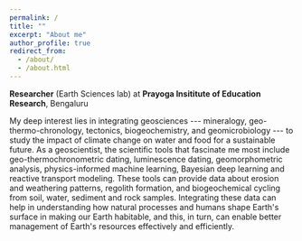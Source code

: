 ```yaml
---
permalink: /
title: ""
excerpt: "About me"
author_profile: true
redirect_from: 
  - /about/
  - /about.html
---
```

**Researcher** (Earth Sciences lab) at **Prayoga Insititute of Education Research**, Bengaluru

My deep interest lies in integrating geosciences --- mineralogy, geo-thermo-chronology, tectonics, biogeochemistry, and geomicrobiology --- to study the impact of climate change on water and food for a sustainable future. As a geoscientist, the scientific tools that fascinate me most include geo-thermochronometric dating, luminescence dating, geomorphometric analysis, physics-informed machine learning, Bayesian deep learning and reactive transport modeling. These tools can provide data about erosion and weathering patterns, regolith formation, and biogeochemical cycling from soil, water, sediment and rock samples. Integrating these data can help in understanding how natural processes and humans shape Earth's surface in making our Earth habitable, and this, in turn, can enable better management of Earth's resources effectively and efficiently. 



